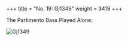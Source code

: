 +++
title = "No. 19: Gj1349"
weight = 3419
+++

The Partimento Bass Played Alone:

![Gj1349](/img/19FenBk4.jpg)
